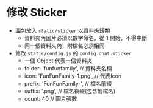 # 修改 Sticker

- 圖包放入 `static/sticker` 以資料夾歸類
  - 資料夾內圖片必須以數字命名，從 1 開始，不得中斷
  - 同一個資料夾內，附檔名必須相同
- 修改 `static/config.js` 的 `config.chat.sticker`
  - 一個 Object 代表一個資料夾
  - folder: 'funfunfamily', // 資料夾名稱
  - icon: 'FunFunFamily-1.png', // 代表Icon
  - prefix: 'FunFunFamily-', // 檔名前綴
  - suffix: '.png', // 檔名後綴(包含附檔名)
  - count: 40 // 圖片張數